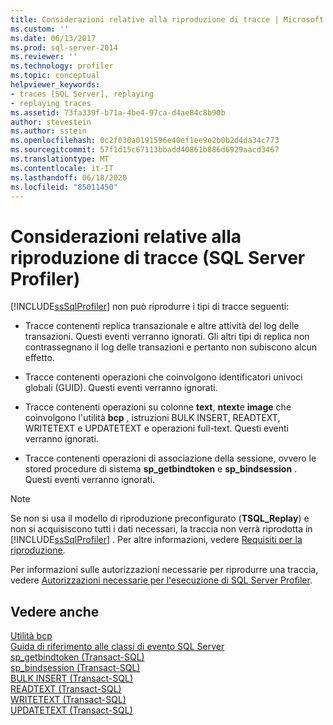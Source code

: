 ```yaml
---
title: Considerazioni relative alla riproduzione di tracce | Microsoft Docs
ms.custom: ''
ms.date: 06/13/2017
ms.prod: sql-server-2014
ms.reviewer: ''
ms.technology: profiler
ms.topic: conceptual
helpviewer_keywords:
- traces [SQL Server], replaying
- replaying traces
ms.assetid: 73fa339f-b71a-4be4-97ca-d4ae84c8b90b
author: stevestein
ms.author: sstein
ms.openlocfilehash: 0c2f030a0191596e40ef1ee9e2b0b2d4da34c773
ms.sourcegitcommit: 57f1d15c67113bbadd40861b886d6929aacd3467
ms.translationtype: MT
ms.contentlocale: it-IT
ms.lasthandoff: 06/18/2020
ms.locfileid: "85011450"
---
```

# <a name="considerations-for-replaying-traces-sql-server-profiler"></a>Considerazioni relative alla riproduzione di tracce (SQL Server Profiler)
  [!INCLUDE[ssSqlProfiler](../../includes/sssqlprofiler-md.md)] non può riprodurre i tipi di tracce seguenti:  
  
-   Tracce contenenti replica transazionale e altre attività del log delle transazioni. Questi eventi verranno ignorati. Gli altri tipi di replica non contrassegnano il log delle transazioni e pertanto non subiscono alcun effetto.  
  
-   Tracce contenenti operazioni che coinvolgono identificatori univoci globali (GUID). Questi eventi verranno ignorati.  
  
-   Tracce contenenti operazioni su colonne **text**, **ntext**e **image** che coinvolgono l'utilità **bcp** , istruzioni BULK INSERT, READTEXT, WRITETEXT e UPDATETEXT e operazioni full-text. Questi eventi verranno ignorati.  
  
-   Tracce contenenti operazioni di associazione della sessione, ovvero le stored procedure di sistema **sp_getbindtoken** e **sp_bindsession** . Questi eventi verranno ignorati.  
  
> [!NOTE]  
>  Se non si usa il modello di riproduzione preconfigurato (**TSQL_Replay**) e non si acquisiscono tutti i dati necessari, la traccia non verrà riprodotta in [!INCLUDE[ssSqlProfiler](../../includes/sssqlprofiler-md.md)] . Per altre informazioni, vedere [Requisiti per la riproduzione](replay-requirements.md).  
  
 Per informazioni sulle autorizzazioni necessarie per riprodurre una traccia, vedere [Autorizzazioni necessarie per l'esecuzione di SQL Server Profiler](sql-server-profiler.md).  
  
## <a name="see-also"></a>Vedere anche  
 [Utilità bcp](../bcp-utility.md)   
 [Guida di riferimento alle classi di evento SQL Server](../../relational-databases/event-classes/sql-server-event-class-reference.md)   
 [sp_getbindtoken &#40;Transact-SQL&#41;](/sql/relational-databases/system-stored-procedures/sp-getbindtoken-transact-sql)   
 [sp_bindsession &#40;Transact-SQL&#41;](/sql/relational-databases/system-stored-procedures/sp-bindsession-transact-sql)   
 [BULK INSERT &#40;Transact-SQL&#41;](/sql/t-sql/statements/bulk-insert-transact-sql)   
 [READTEXT &#40;Transact-SQL&#41;](/sql/t-sql/queries/readtext-transact-sql)   
 [WRITETEXT &#40;Transact-SQL&#41;](/sql/t-sql/queries/writetext-transact-sql)   
 [UPDATETEXT &#40;Transact-SQL&#41;](/sql/t-sql/queries/updatetext-transact-sql)  
  
  
